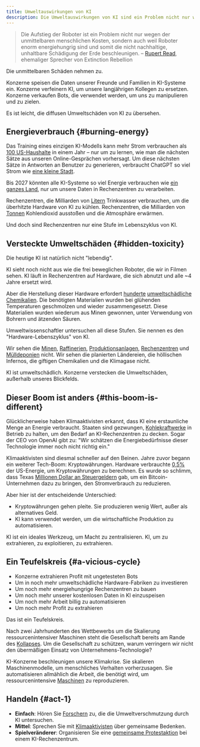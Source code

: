 ```yaml
---
title: Umweltauswirkungen von KI
description: Die Umweltauswirkungen von KI sind ein Problem nicht nur wegen der unmittelbaren menschlichen Kosten, sondern auch weil Roboter enorm energiehungrig sind und somit die nicht nachhaltige, unhaltbare Schädigung der Erde beschleunigen.
---
```


> Die Aufstieg der Roboter ist ein Problem nicht nur wegen der unmittelbaren menschlichen Kosten, sondern auch weil Roboter enorm energiehungrig sind und somit die nicht nachhaltige, unhaltbare Schädigung der Erde beschleunigen.
> – [Rupert Read](https://www.theguardian.com/theobserver/2016/mar/27/leters-robots-energy-consuming), ehemaliger Sprecher von Extinction Rebellion

Die unmittelbaren Schäden nehmen zu.

Konzerne speisen die Daten unserer Freunde und Familien in KI-Systeme ein. Konzerne verfeinern KI, um unsere langjährigen Kollegen zu ersetzen. Konzerne verkaufen Bots, die verwendet werden, um uns zu manipulieren und zu zielen.

Es ist leicht, die diffusen Umweltschäden von KI zu übersehen.

## Energieverbrauch {#burning-energy}

Das Training eines einzigen KI-Modells kann mehr Strom verbrauchen als [100 US-Haushalte](https://www.bloomberg.com/news/articles/2023-03-09/how-much-energy-do-ai-and-chatgpt-use-no-one-knows-for-sure?sref=ixwpc5OO#xj4y7vzkg) in einem Jahr – nur um zu lernen, wie man die nächsten Sätze aus unseren Online-Gesprächen vorhersagt.
Um diese nächsten Sätze in Antworten an Benutzer zu generieren, verbraucht ChatGPT so viel Strom wie [eine kleine Stadt](https://archive.ph/20230917070741/https://kaspergroesludvigsen.medium.com/chatgpts-electricity-consumption-pt-ii-225e7e43f22b).

Bis 2027 könnten alle KI-Systeme so viel Energie verbrauchen wie [ein ganzes Land](https://www.nytimes.com/2023/10/10/climate/ai-could-soon-need-as-much-electricity-as-an-entire-country.html), nur um unsere Daten in Rechenzentren zu verarbeiten.

Rechenzentren, die Milliarden von [Litern](https://www.theguardian.com/world/2023/jul/11/uruguay-drought-water-google-data-center) Trinkwasser verbrauchen, um die überhitzte Hardware von KI zu kühlen.
Rechenzentren, die Milliarden von [Tonnen](https://ainowinstitute.org/spotlight/climate) Kohlendioxid ausstoßen und die Atmosphäre erwärmen.

Und doch sind Rechenzentren nur eine Stufe im Lebenszyklus von KI.

## Versteckte Umweltschäden {#hidden-toxicity}

Die heutige KI ist natürlich nicht "lebendig".

KI sieht noch nicht aus wie die frei beweglichen Roboter, die wir in Filmen sehen. KI läuft in Rechenzentren auf Hardware, die sich abnutzt und alle ~4 Jahre ersetzt wird.

Aber die Herstellung dieser Hardware erfordert [hunderte](https://www.ncbi.nlm.nih.gov/pmc/articles/PMC6237170/#!po=17.9245) [umweltschädliche Chemikalien](https://www.bloomberg.com/news/features/2017-06-15/american-chipmakers-had-a-toxic-problem-so-they-outsourced-it).
Die benötigten Materialien wurden bei glühenden Temperaturen geschmolzen und wieder zusammengesetzt.
Diese Materialien wurden wiederum aus Minen gewonnen, unter Verwendung von Bohrern und ätzenden Säuren.

Umweltwissenschaftler untersuchen all diese Stufen. Sie nennen es den "Hardware-Lebenszyklus" von KI.

Wir sehen die [Minen](https://e360.yale.edu/features/china-wrestles-with-the-toxic-aftermath-of-rare-earth-mining), [Raffinerien](https://www.youtube.com/watch?v=5eVsQSn_EWc), [Produktionsanlagen](https://sci-hub.wf/10.1080/10455752.2010.546647), [Rechenzentren](https://thereader.mitpress.mit.edu/the-staggering-ecological-impacts-of-computation-and-the-cloud/) und [Mülldeponien](https://www.sciencedirect.com/science/article/pii/S2352186421006970#d1e1833) nicht.
Wir sehen die planierten Ländereien, die höllischen Infernos, die giftigen Chemikalien und die Klimagase nicht.

KI ist umweltschädlich. Konzerne verstecken die Umweltschäden, außerhalb unseres Blickfelds.

## Dieser Boom ist anders {#this-boom-is-different}

Glücklicherweise haben Klimaaktivisten erkannt, dass KI eine erstaunliche Menge an Energie verbraucht. Staaten sind gezwungen, [Kohlekraftwerke](https://futurism.com/the-byte/coal-plants-ai) in Betrieb zu halten, um den Bedarf an KI-Rechenzentren zu decken.
Sogar der CEO von OpenAI gibt zu: "Wir schätzen die Energiebedürfnisse dieser Technologie immer noch nicht richtig ein."

Klimaaktivisten sind diesmal schneller auf den Beinen.
Jahre zuvor begann ein weiterer Tech-Boom: Kryptowährungen.
Hardware verbrauchte [0,5%](https://www.whitehouse.gov/ostp/news-updates/2022/09/08/fact-sheet-climate-and-energy-implications-of-crypto-assets-in-the-united-states/#:~:text=Crypto%2Dasset%20activity%20in%20the,railroads%20in%20the%20United%20States.) der US-Energie, um Kryptowährungen zu berechnen.
Es wurde so schlimm, dass Texas [Millionen Dollar an Steuergeldern](https://www.cbsnews.com/news/bitcoin-mining-cryptocurrency-riot-texas-power-grid/) gab, um ein Bitcoin-Unternehmen dazu zu bringen, den Stromverbrauch zu reduzieren.

Aber hier ist der entscheidende Unterschied:

- Kryptowährungen gehen pleite. Sie produzieren wenig Wert, außer als alternatives Geld.
- KI kann verwendet werden, um die wirtschaftliche Produktion zu automatisieren.

KI ist ein ideales Werkzeug, um Macht zu zentralisieren.
KI, um zu extrahieren, zu exploitieren, zu extrahieren.

## Ein Teufelskreis {#a-vicious-cycle}

- Konzerne extrahieren Profit mit ungetesteten Bots
- Um in noch mehr umweltschädliche Hardware-Fabriken zu investieren
- Um noch mehr energiehungrige Rechenzentren zu bauen
- Um noch mehr unserer kostenlosen Daten in KI einzuspeisen
- Um noch mehr Arbeit billig zu automatisieren
- Um noch mehr Profit zu extrahieren

Das ist ein Teufelskreis.

Nach zwei Jahrhunderten des Wettbewerbs um die Skalierung ressourcenintensiver Maschinen steht die Gesellschaft bereits am Rande des [Kollapses](https://youtu.be/vi166hJv6Qk).
Um die Gesellschaft zu schützen, warum verringern wir nicht den übermäßigen Einsatz von Unternehmens-Technologie?

KI-Konzerne beschleunigen unsere Klimakrise. Sie skalieren Maschinenmodelle, um menschliches Verhalten vorherzusagen. Sie automatisieren allmählich die Arbeit, die benötigt wird, um ressourcenintensive [Maschinen](https://www.euronews.com/green/2020/05/06/a-robot-takeover-is-possible-so-what-about-the-planet) zu reproduzieren.

## Handeln {#act-1}

- **Einfach**: Hören Sie [Forschern](https://shows.acast.com/the-data-fix/episodes/empathy-with-steven-gonzalez-monserrate) zu, die die Umweltverschmutzung durch KI untersuchen.
- **Mittel**: Sprechen Sie mit [Klimaaktivisten](https://rebellion.global/) über gemeinsame Bedenken.
- **Spielveränderer**: Organisieren Sie eine [gemeinsame Protestaktion](https://blogs.lse.ac.uk/medialse/2022/11/02/big-techs-new-headache-data-centre-activism-flourishes-across-the-world/) bei einem KI-Rechenzentrum.
